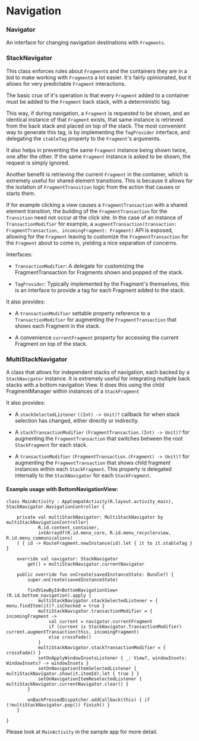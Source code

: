 # Navigation

### Navigator

An interface for changing navigation destinations with ```Fragments```.

### StackNavigator

This class enforces rules about ```Fragment```s and the containers they are in a bid to make working with ```Fragment```s a lot easier.
It's fairly opinionated, but it allows for very predictable ```Fragment``` interactions.

The basic crux of it's operation is that every ```Fragment``` added to a container must be added to the ```Fragment``` back stack, with a deterministic tag.

This way, if during navigation, a ```Fragment``` is requested to be shown, and an identical instance of that ```Fragment``` exists,
that same instance is retrieved from the back stack and placed on top of the stack. The most convenient way to generate this tag,
is by implementing the ```TagProvider``` interface, and delegating the ```stableTag``` property to the ```Fragment```'s arguments.

It also helps in preventing the same ```Fragment``` instance being shown twice, one after the other.
If the same ```Fragment``` instance is asked to be shown, the request is simply ignored.

Another benefit is retrieving the current ```Fragment``` in the container, which is extremely useful for shared element transitions.
This is because it allows for the isolation of ```FragmentTransition``` logic from the action that causes or starts them.

If for example clicking a view causes a ```FragmentTransaction``` with a shared element transition, the building of the ```FragmentTransaction``` for the ```Transition``` need not occur
at the click site. In the case of an instance of ```TransactionModifier``` for example, a ```augmentTransaction(transaction: FragmentTransaction, incomingFragment: Fragment)``` API is exposed,
allowing for the ```Fragment``` leaving to customize the ```FragmentTransaction``` for the ```Fragment``` about to come in, yielding a nice separation of concerns.

Interfaces:

* `TransactionModifier`: A delegate for customizing the FragmentTransaction for Fragments shown and popped of the stack.

* `TagProvider`: Typically implemented by the Fragment's themselves, this is an interface to provide a tag for each Fragment added to the stack.

It also provides:

* A ```transactionModifier``` settable property reference to a `TransactionModifier` for augmenting the ```FragmentTransaction``` that shows each Fragment in the stack.

* A convenience ```currentFragment``` property for accessing the current Fragment on top of the stack.

### MultiStackNavigator

A class that allows for independent stacks of navigation, each backed by a ```StackNavigator``` instance. It is extremely useful for integrating
multiple back stacks with a bottom navigation View. It does this using the child FragmentManager within instances of a ```StackFragment```

It also provides:

* A ```stackSelectedListener``` `((Int) -> Unit)?` callback for when stack selection has changed, either directly or indirectly.

* A ```stackTransactionModifier``` `(FragmentTransaction.(Int) -> Unit)?` for augmenting the ```FragmentTransaction``` that switches between the root ```StackFragment``` for each stack.

* A ```transactionModifier``` `(FragmentTransaction.(Fragment) -> Unit)?` for augmenting the ```FragmentTransaction``` that shows child fragment instances within each ```StackFragment```. This property is delegated internally to the ```StackNavigator``` for each ```StackFragment```.

#### Example usage with BottomNavigationView:

```
class MainActivity : AppCompatActivity(R.layout.activity_main), StackNavigator.NavigationController {

    private val multiStackNavigator: MultiStackNavigator by multiStackNavigationController(
            R.id.content_container,
            intArrayOf(R.id.menu_core, R.id.menu_recyclerview, R.id.menu_communications)
    ) { id -> RouteFragment.newInstance(id).let { it to it.stableTag } }

    override val navigator: StackNavigator
        get() = multiStackNavigator.currentNavigator

    public override fun onCreate(savedInstanceState: Bundle?) {
        super.onCreate(savedInstanceState)

        findViewById<BottomNavigationView>(R.id.bottom_navigation).apply {
            multiStackNavigator.stackSelectedListener = { menu.findItem(it)?.isChecked = true }
            multiStackNavigator.transactionModifier = { incomingFragment ->
                val current = navigator.currentFragment
                if (current is StackNavigator.TransactionModifier) current.augmentTransaction(this, incomingFragment)
                else crossFade()
            }
            multiStackNavigator.stackTransactionModifier = { crossFade() }
            setOnApplyWindowInsetsListener { _: View?, windowInsets: WindowInsets? -> windowInsets }
            setOnNavigationItemSelectedListener { multiStackNavigator.show(it.itemId).let { true } }
            setOnNavigationItemReselectedListener { multiStackNavigator.currentNavigator.clear() }
        }

        onBackPressedDispatcher.addCallback(this) { if (!multiStackNavigator.pop()) finish() }
    }

}
```

Please look at `MainActivity` in the sample app for more detail.
